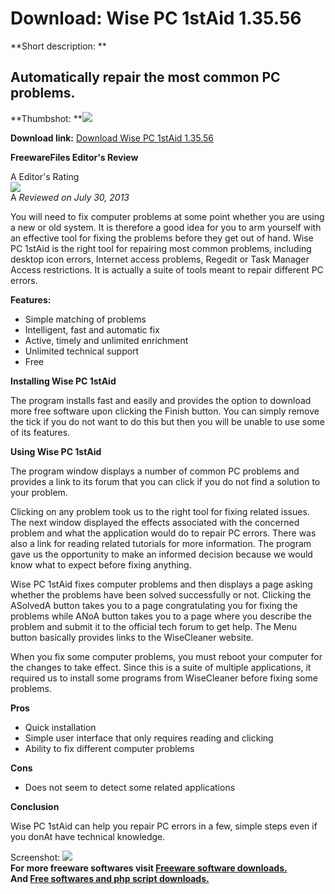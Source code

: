 # Download: Wise PC 1stAid 1.35.56

**Short description: **

## Automatically repair the most common PC problems.

  
**Thumbshot: **![](http://www.freewarefiles.com/screenshot/wisepc1staid_md.jpg)   
  
**Download link:** [Download Wise PC 1stAid 1.35.56](http://freesoftwares.boysofts.com/Wise-PC-1stAid_program_90081.html)  
  

**FreewareFiles Editor's Review**  
  

A Editor's Rating  
![](http://www.freewarefiles.com/images/rating/4.gif)  
A _Reviewed on July 30, 2013_  
  
You will need to fix computer problems at some point whether you are using a
new or old system. It is therefore a good idea for you to arm yourself with an
effective tool for fixing the problems before they get out of hand. Wise PC
1stAid is the right tool for repairing most common problems, including desktop
icon errors, Internet access problems, Regedit or Task Manager Access
restrictions. It is actually a suite of tools meant to repair different PC
errors.

**Features:**

  * Simple matching of problems 
  * Intelligent, fast and automatic fix 
  * Active, timely and unlimited enrichment 
  * Unlimited technical support 
  * Free 

**Installing Wise PC 1stAid**

The program installs fast and easily and provides the option to download more
free software upon clicking the Finish button. You can simply remove the tick
if you do not want to do this but then you will be unable to use some of its
features.

**Using Wise PC 1stAid**

The program window displays a number of common PC problems and provides a link
to its forum that you can click if you do not find a solution to your problem.

Clicking on any problem took us to the right tool for fixing related issues.
The next window displayed the effects associated with the concerned problem
and what the application would do to repair PC errors. There was also a link
for reading related tutorials for more information. The program gave us the
opportunity to make an informed decision because we would know what to expect
before fixing anything.

Wise PC 1stAid fixes computer problems and then displays a page asking whether
the problems have been solved successfully or not. Clicking the ASolvedA
button takes you to a page congratulating you for fixing the problems while
ANoA button takes you to a page where you describe the problem and submit it
to the official tech forum to get help. The Menu button basically provides
links to the WiseCleaner website.

When you fix some computer problems, you must reboot your computer for the
changes to take effect. Since this is a suite of multiple applications, it
required us to install some programs from WiseCleaner before fixing some
problems.

**Pros**

  * Quick installation 
  * Simple user interface that only requires reading and clicking 
  * Ability to fix different computer problems 

**Cons**

  * Does not seem to detect some related applications 

**Conclusion**

Wise PC 1stAid can help you repair PC errors in a few, simple steps even if
you donAt have technical knowledge.

  
  
Screenshot: ![](http://www.freewarefiles.com/screenshot/wisepc1staid.jpg)  
**For more freeware softwares visit [Freeware software downloads.](http://freesoftwares.boysofts.com/)**   
**And [Free softwares and php script downloads.](http://www.boysofts.com/)**

